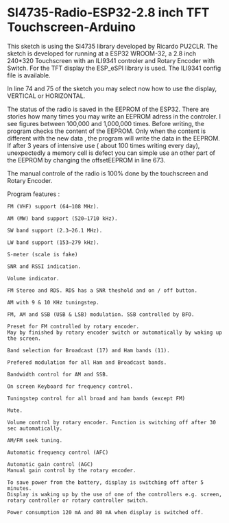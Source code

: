 # SI4735-Radio-ESP32-2.8 inch TFT Touchscreen-Arduino
This sketch is using the SI4735 library developed by Ricardo PU2CLR.
The sketch is developed for running at a ESP32 WROOM-32, a 2.8 inch 240*320 Touchscreen with an ILI9341 controler and Rotary Encoder with Switch. For the TFT display the ESP_eSPI library is used. The ILI9341 config file is available.

In line 74 and 75 of the sketch you may select now how to use the display, VERTICAL or HORIZONTAL.

The status of the radio is saved in the EEPROM of the ESP32. There are stories how many times you may write an EEPROM adress in the controler. I see figures between 100,000 and 1,000,000 times. Before writing, the program checks the content of the EEPROM. Only when the content is different with the new data , the program will write the data in the EEPROM. If after 3 years of intensive use ( about 100 times writing every day), unexpectedly a memory cell is defect you can simple use an other part of the EEPROM by changing the offsetEEPROM in line 673.

The manual controle of the radio is 100% done by the touchscreen and Rotary Encoder.

Program features :

    FM (VHF) support (64–108 MHz).
  
    AM (MW) band support (520–1710 kHz).
  
    SW band support (2.3–26.1 MHz).
  
    LW band support (153–279 kHz).
    
    S-meter (scale is fake)
    
    SNR and RSSI indication.
    
    Volume indicator.
  
    FM Stereo and RDS. RDS has a SNR theshold and on / off button.
    
    AM with 9 & 10 KHz tuningstep.
  
    FM, AM and SSB (USB & LSB) modulation. SSB controlled by BFO.
    
    Preset for FM controlled by rotary encoder. 
    May by finished by rotary encoder switch or automatically by waking up the screen. 
  
    Band selection for Broadcast (17) and Ham bands (11).
    
    Prefered modulation for all Ham and Broadcast bands.
  
    Bandwidth control for AM and SSB.
  
    On screen Keyboard for frequency control.
  
    Tuningstep control for all broad and ham bands (except FM)
  
    Mute.
  
    Volume control by rotary encoder. Function is switching off after 30 sec automatically.
  
    AM/FM seek tuning.
  
    Automatic frequency control (AFC)
  
    Automatic gain control (AGC)
    Manual gain control by the rotary encoder.
 
    To save power from the battery, display is switching off after 5 minutes. 
    Display is waking up by the use of one of the controllers e.g. screen, rotary controller or rotary controller switch.
    
    Power consumption 120 mA and 80 mA when display is switched off.
